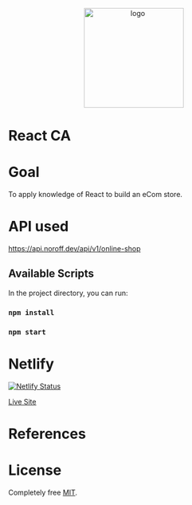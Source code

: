 
<p align="center"><img width="200" alt="logo" src="https://user-images.githubusercontent.com/89026824/211552451-e65991b7-e4dc-48cb-8f8b-29d62339308d.png"></p>


# React CA

# Goal
To apply knowledge of React to build an eCom store.

# API used
https://api.noroff.dev/api/v1/online-shop


## Available Scripts

In the project directory, you can run:


### `npm install`

### `npm start`

# Netlify

[![Netlify Status](https://api.netlify.com/api/v1/badges/a4049312-1dff-4b22-87ea-c0bf7e2a549a/deploy-status)](https://app.netlify.com/sites/hm-mart/deploys)

[Live Site](https://hm-mart.netlify.app/)

# References

# License 
Completely free [MIT](https://opensource.org/licenses/MIT).
